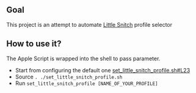 ## Goal

This project is an attempt to automate [Little Snitch](https://www.obdev.at/products/littlesnitch) profile selector

## How to use it?

The Apple Script is wrapped into the shell to pass parameter.
- Start from configuring the default one [set_little_snitch_profile.sh#L23](set_little_snitch_profile.sh#L23)
- Source `. ./set_little_snitch_profile.sh`
- Run `set_little_snitch_profile [NAME_OF_YOUR_PROFILE]`
